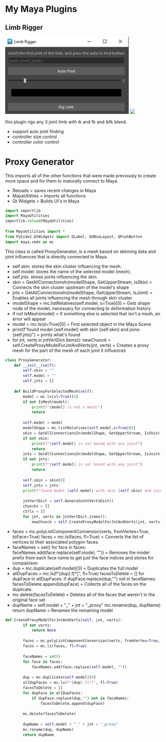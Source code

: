 # My Maya Plugins

## Limb Rigger

<img src="./assets/LimbRigger.png" width=400>
<img src="./assets/LimbRigge2.png" width=400>

this plugin rigs any  3 joint limb with ik and fk and ikfk blend.

* support auto joint finding 
* controller size control
* controller color control

# Proxy Generator

This imports all of the other functions that were made previously to create more space and for them to maturally connect to Maya.
* Reloads = saves recent changes in Maya
* MayaUtilities = Imports all functions
* Qt Widgets = Builds UI's in Maya

```python
import importlib
import MayaUtilities
importlib.reload(MayaUtilities)

from MayaUtilities import *
from PySide2.QtWidgets import QLabel, QVBoxLayout, QPushButton
import maya.cmds as mc
```
This class is called ProxyGenerator, is a mesh based on skinning  data and joint influences that is directly connected to Maya.

* self.skin: stores the skin cluster influencing the mesh.
* self.model: stores the name of the selected model (mesh).
* self.jnts: stores joints influencing the skin.
* skin = GetAllConnectionsIn(modelShape, GetUpperStream, IsSkin) = Connects the skin cluster upstream of the model's shape
* jnts = GetAllConnectionsIn(modelShape, GetUpperStream, IsJoint) = Enables all joints influencing  the mesh through skin cluster.
* modelShape = mc.listRelatives(self.model, s=True)[0] = Gets shape node of the model, necessary for connecting to deformation history
* if not IsMesh(model) = if something else is selected that isn't a mesh, an error will appear
* model = mc.ls(sl=True)[0] = First selected object in the Maya Scene
* print(f"found model {self.model} with skin {self.skin} and joins: {self.jnts}") = prints what's found
* for jnt, verts in jntVertDict.items():
    newChunck = self.CreateProxyModelForJntAndVerts(jnt, verts) = Creates a proxy mesh for the part of the mesh of each joint it influences

```python
class ProxyGenerator:
    def __init__(self):
        self.skin = ""
        self.model = ""
        self.jnts = []

    def BuildProxyForSelectedMesh(self):
        model = mc.ls(sl=True)[0]
        if not IsMesh(model):
            print(f"{model} is not a mesh!")
            return
        
        self.model = model
        modelShape = mc.listRelatives(self.model,s=True)[0]
        skin = GetAllConnectionsIn(modelShape, GetUpperStream, IsSkin)
        if not skin:
            print(f"{self.model} is not bound with any joint")
            return
        jnts = GetAllConnectionsIn(modelShape, GetUpperStream, IsJoint)
        if not jnts:
            print(f"{self.model} is not bound with any joint")
            return
        
        self.skin = skin[0]
        self.jnts = jnts
        print(f"found model {self.model} with skin {self.skin} and joins: {self.jnts}")

        jntVertDict = self.GenerateJntVertsDict()
        chuncks = []
        ctrls = []
        for jnt, verts in jntVertDict.items():
            newChunck = self.CreateProxyModelForJntAndVerts(jnt, verts)
```
* faces = mc.polyListComponentConversion(verts, fromVertex=True, toFace=True)
faces = mc.ls(faces, fl=True) = Converts the list of vertices to their associated polygon faces.
* faceNames = set()
for face in faces:
    faceNames.add(face.replace(self.model, "")) = Removes the model prefix from each face name to get just the face indices and stores for compairison
* dup = mc.duplicate(self.model)[0] = Duplicates the full model
* allDupFaces = mc.ls(f"{dup}.f[*]", fl=True)
facesToDelete = []
for dupFace in allDupFaces:
    if dupFace.replace(dup,"") not in faceNames:
        facesToDelete.append(dupFace) = Collects all of the faces on the duplicate.
* mc.delete(facesToDelete) = Deletes all of the faces that weren't in the original face set 
* dupName = self.model + "_" + jnt + "_proxy"
mc.rename(dup, dupName)
return dupName = Renames the remaining model
```python
def CreateProxyModelForJntAndVerts(self, jnt, verts):
        if not verts:
            return None
        
        faces = mc.polyListComponentConversion(verts, fromVertex=True, toFace=True)
        faces = mc.ls(faces, fl=True)

        faceNames = set()
        for face in faces:
            faceNames.add(face.replace(self.model, ""))

        dup = mc.duplicate(self.model)[0]
        allDupFaces = mc.ls(f"{dup}.f[*]", fl=True)
        facesToDelete = []
        for dupFace in allDupFaces:
            if dupFace.replace(dup,"") not in faceNames:
                facesToDelete.append(dupFace)

        mc.delete(facesToDelete)

        dupName = self.model + "_" + jnt + "_proxy"
        mc.rename(dup, dupName)
        return dupName
```